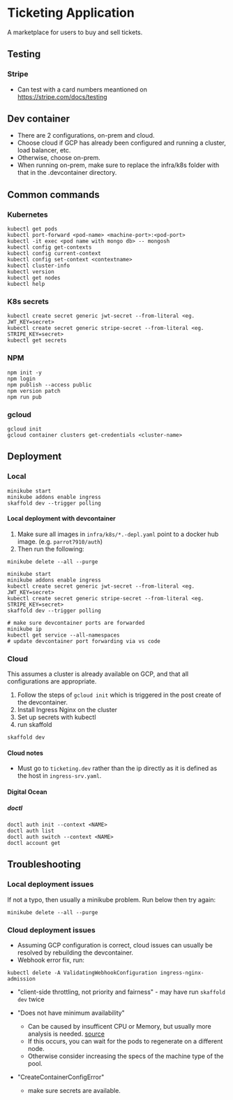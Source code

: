 # Ticketing Application

A marketplace for users to buy and sell tickets.

## Testing

### Stripe

-   Can test with a card numbers meantioned on https://stripe.com/docs/testing

## Dev container

-   There are 2 configurations, on-prem and cloud.
-   Choose cloud if GCP has already been configured and running a cluster, load balancer, etc.
-   Otherwise, choose on-prem.
-   When running on-prem, make sure to replace the infra/k8s folder with that in the .devcontainer directory.

## Common commands

### Kubernetes

```
kubectl get pods
kubectl port-forward <pod-name> <machine-port>:<pod-port>
kubectl -it exec <pod name with mongo db> -- mongosh
kubectl config get-contexts
kubectl config current-context
kubectl config set-context <contextname>
kubectl cluster-info
kubectl version
kubectl get nodes
kubectl help
```

### K8s secrets

```
kubectl create secret generic jwt-secret --from-literal <eg. JWT_KEY=secret>
kubectl create secret generic stripe-secret --from-literal <eg. STRIPE_KEY=secret>
kubectl get secrets
```

### NPM

```
npm init -y
npm login
npm publish --access public
npm version patch
npm run pub
```

### gcloud

```
gcloud init
gcloud container clusters get-credentials <cluster-name>
```

## Deployment

### Local

```
minikube start
minikube addons enable ingress
skaffold dev --trigger polling
```

#### Local deployment with devcontainer

1. Make sure all images in `infra/k8s/*.-depl.yaml` point to a docker hub image. (e.g. `parrot7910/auth`)
2. Then run the following:

```
minikube delete --all --purge

minikube start
minikube addons enable ingress
kubectl create secret generic jwt-secret --from-literal <eg. JWT_KEY=secret>
kubectl create secret generic stripe-secret --from-literal <eg. STRIPE_KEY=secret>
skaffold dev --trigger polling

# make sure devcontainer ports are forwarded
minikube ip
kubectl get service --all-namespaces
# update devcontainer port forwarding via vs code
```

### Cloud

This assumes a cluster is already available on GCP, and that all configurations are appropriate.

1. Follow the steps of `gcloud init` which is triggered in the post create of the devcontainer.
2. Install Ingress Nginx on the cluster
3. Set up secrets with kubectl
4. run skaffold

```
skaffold dev
```

#### Cloud notes

-   Must go to `ticketing.dev` rather than the ip directly as it is defined as the host in `ingress-srv.yaml`.

#### Digital Ocean

##### doctl

```
doctl auth init --context <NAME>
doctl auth list
doctl auth switch --context <NAME>
doctl account get
```

## Troubleshooting

### Local deployment issues

If not a typo, then usually a minikube problem. Run below then try again:

```
minikube delete --all --purge
```

### Cloud deployment issues

-   Assuming GCP configuration is correct, cloud issues can usually be resolved by rebuilding the devcontainer.
-   Webhook error fix, run:

```
kubectl delete -A ValidatingWebhookConfiguration ingress-nginx-admission
```

-   "client-side throttling, not priority and fairness" - may have run `skaffold dev` twice

-   "Does not have minimum availability"

    -   Can be caused by insufficent CPU or Memory, but usually more analysis is needed. [source](https://devops.stackexchange.com/questions/3980/what-does-does-not-have-minimum-availability-in-k8s-mean)
    -   If this occurs, you can wait for the pods to regenerate on a different node.
    -   Otherwise consider increasing the specs of the machine type of the pool.

-   "CreateContainerConfigError"
    -   make sure secrets are available.
